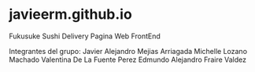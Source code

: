 # javieerm.github.io

Fukusuke Sushi Delivery
Pagina Web
FrontEnd

Integrantes del grupo:
Javier Alejandro Mejias Arriagada
Michelle Lozano Machado
Valentina De La Fuente Perez
Edmundo Alejandro Fraire Valdez
